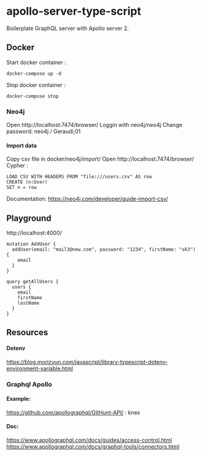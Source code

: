 # apollo-server-type-script
Boilerplate GraphQL server with Apollo server 2. 

## Docker
Start docker container :

```ssh
docker-compose up -d
```

Stop docker container :

```ssh
docker-compose stop
```

### Neo4j
Open http://localhost:7474/browser/
Loggin with neo4j/neo4j 
Change password: neo4j / Geraudi;01

#### Import data
Copy csv file in docker/neo4j/import/
Open http://localhost:7474/browser/
Cypher :

```
LOAD CSV WITH HEADERS FROM "file:///users.csv" AS row
CREATE (n:User)
SET n = row
```

Documentation: https://neo4j.com/developer/guide-import-csv/


## Playground
http://localhost:4000/

```
mutation AddUser {
  addUser(email: "mail3@new.com", password: "1234", firstName: "ok3") {
    email
  }
}

query getAllUsers {
  users {
    email
    firstName
    lastName
  }
}
```

## Resources

#### Dotenv
https://blog.morizyun.com/javascript/library-typescript-dotenv-environment-variable.html

### Graphql Apollo

#### Example:
https://github.com/apollographql/GitHunt-API/ : knex

#### Doc:
https://www.apollographql.com/docs/guides/access-control.html
https://www.apollographql.com/docs/graphql-tools/connectors.html

